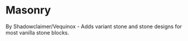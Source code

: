 # Masonry
By Shadowclaimer/Vequinox - Adds variant stone and stone designs for most vanilla stone blocks.
